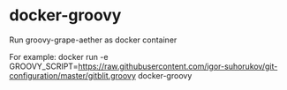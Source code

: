 # docker-groovy
Run groovy-grape-aether as docker container

For example:
docker run -e GROOVY_SCRIPT=https://raw.githubusercontent.com/igor-suhorukov/git-configuration/master/gitblit.groovy docker-groovy
